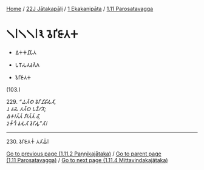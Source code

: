 
[Home](/) / [22J Jātakapāḷi](../...md) / [1 Ekakanipāta](...md) / [1.11 Parosatavagga](../22J/1/1.11.md)

# 𑁧𑁇𑁧𑁧𑁇𑁩 𑀯𑁂𑀭𑀺𑀚𑀸𑀢𑀓

* 𑀏𑀓𑀓𑀦𑀺𑀧𑀸𑀢

* 𑀧𑀭𑁄𑀲𑀢𑀯𑀕𑁆𑀕

* 𑀯𑁂𑀭𑀺𑀚𑀸𑀢𑀓

(103.)

229\. _“𑀬𑀢𑁆𑀣 𑀯𑁂𑀭𑀻 𑀦𑀺𑀯𑀺𑀲𑀢𑀺,_  
_𑀦 𑀯𑀲𑁂 𑀢𑀢𑁆𑀣 𑀧𑀡𑁆𑀟𑀺𑀢𑁄;_  
_𑀏𑀓𑀭𑀢𑁆𑀢𑀁 𑀤𑀺𑀭𑀢𑁆𑀢𑀁 𑀯𑀸,_  
_𑀤𑀼𑀓𑁆𑀔𑀁 𑀯𑀲𑀢𑀺 𑀯𑁂𑀭𑀺𑀲𑀽”𑀢𑀺𑁇_  


---

230\. 𑀯𑁂𑀭𑀺𑀚𑀸𑀢𑀓𑀁 𑀢𑀢𑀺𑀬𑀁𑁇



[Go to previous page (1.11.2 Paṇṇikajātaka)](1.11.2.md) / [Go to parent page (1.11 Parosatavagga)](../22J/1/1.11.md) / [Go to next page (1.11.4 Mittavindakajātaka)](1.11.4.md)


